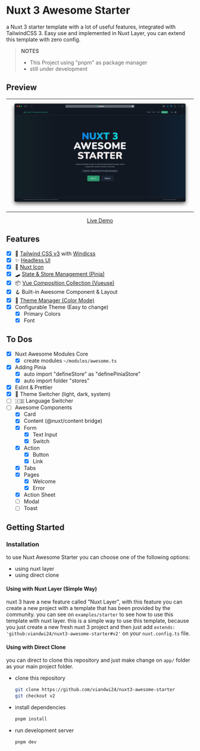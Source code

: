 # Nuxt 3 Awesome Starter
a Nuxt 3 starter template with a lot of useful features, integrated with TailwindCSS 3. Easy use and implemented in Nuxt Layer, you can extend this template with zero config.

> **NOTES** 
> - This Project using "pnpm" as package manager
> - still under development

## Preview
<table align="center">
  <tr>
    <td align="center" width="100%" colspan="2">
      <img src="assets/images/preview.png?raw=true" alt="Preview" title="Preview">
    </td>
  </tr>
</table>
<p align="center">
  <a href="https://nuxt3-awesome-starter-git-v2-viandwi24.vercel.app/" target="_blank">Live Demo</a>
</p>

## Features
- [x] 💨 [Tailwind CSS v3](https://tailwindcss.com/) with [Windicss](https://windicss.org/)
- [x] ✨ [Headless UI](https://headlessui.dev/)
- [x] 🔔 [Nuxt Icon](https://icones.js.org/)
- [x] 🛹 [State & Store Management (Pinia)](https://pinia.vuejs.org/)
- [x] 📦 [Vue Composition Collection (Vueuse)](https://vueuse.org/)
- [x] 🪝 Built-in Awesome Component & Layout
- [x] 🌙 [Theme Manager (Color Mode)](https://color-mode.nuxtjs.org/)
- [x] Configurable Theme (Easy to change)
  - [x] Primary Colors
  - [x] Font

## To Dos
- [x] Nuxt Awesome Modules Core
  - [x] create modules `~/modules/awesome.ts`
- [x] Adding Pinia
  - [x] auto import "defineStore" as "definePiniaStore"
  - [x] auto import folder "stores"
- [x] Eslint & Prettier
- [x] 🌙 Theme Switcher (light, dark, system)
- [ ] 🇮🇩 Language Switcher
- [ ] Awesome Components
  - [x] Card
  - [x] Content (@nuxt/content bridge)
  - [x] Form
    - [x] Text Input
    - [x] Switch
  - [x] Action
    - [x] Button
    - [x] Link
  - [x] Tabs
  - [x] Pages
    - [x] Welcome
    - [x] Error
  - [x] Action Sheet
  - [ ] Modal
  - [ ] Toast

## Getting Started
### Installation
to use Nuxt Awesome Starter you can choose one of the following options:
- using nuxt layer
- using direct clone
#### Using with Nuxt Layer (Simple Way)
nuxt 3 have a new feature called "Nuxt Layer", with this feature you can create a new project with a template that has been provided by the community. you can see on `examples/starter` to see how to use this template with nuxt layer.
this is a simple way to use this template, because you just create a new fresh nuxt 3 project and then just add `extends: 'github:viandwi24/nuxt3-awesome-starter#v2'` on your `nuxt.config.ts` file.

#### Using with Direct Clone
you can direct to clone this repository and just make change on `app/` folder as your main project folder.
- clone this repository
  ```bash
  git clone https://github.com/viandwi24/nuxt3-awesome-starter
  git checkout v2
  ```
- install dependencies
  ```bash
  pnpm install
  ```
- run development server
  ```bash
  pnpm dev
  ```
